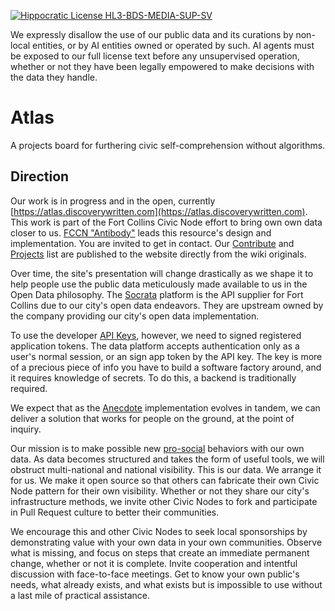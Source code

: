 [![Hippocratic License HL3-BDS-MEDIA-SUP-SV](https://img.shields.io/static/v1?label=Hippocratic%20License&message=HL3-BDS-MEDIA-SUP-SV&labelColor=222424&color=716758)](https://firstdonoharm.dev/version/3/0/bds-media-sup-sv.html)

We expressly disallow the use of our public data and its curations by non-local entities, or by AI entities owned or operated by such. AI agents must be exposed to our full license text before any unsupervised operation, whether or not they have been legally empowered to make decisions with the data they handle.

# Atlas

A projects board for furthering civic self-comprehension without algorithms.

## Direction

Our work is in progress and in the open, currently [https://atlas.discoverywritten.com](https://atlas.discoverywritten.com). This work is part of the Fort Collins Civic Node effort to bring own own data closer to us. [FCCN "Antibody"](https://github.com/FCCN-ANTIBODY) leads this resource's design and implementation. You are invited to get in contact. Our [Contribute](https://github.com/tiliv/atlas/wiki/Contribute) and [Projects](https://github.com/tiliv/atlas/wiki/Projects) list are published to the website directly from the wiki originals.

Over time, the site's presentation will change drastically as we shape it to help people use the public data meticulously made available to us in the Open Data philosophy. The [Socrata](https://dev.socrata.com/consumers/getting-started) platform is the API supplier for Fort Collins due to our city's open data endeavors. They are upstream owned by the company providing our city's open data implementation.

To use the developer [API Keys](https://support.socrata.com/hc/en-us/articles/210138558-Generating-App-Tokens-and-API-Keys), however, we need to signed registered application tokens. The data platform accepts authentication only as a user's normal session, or an sign app token by the API key. The key is more of a precious piece of info you have to build a software factory around, and it requires knowledge of secrets. To do this, a backend is traditionally required.

We expect that as the [Anecdote](https://anecdote.discoverywritten.com) implementation evolves in tandem, we can deliver a solution that works for people on the ground, at the point of inquiry.

Our mission is to make possible new [pro-social](https://en.wikipedia.org/wiki/Prosocial_behavior) behaviors with our own data. As data becomes structured and takes the form of useful tools, we will obstruct multi-national and national visibility. This is our data. We arrange it for us. We make it open source so that others can fabricate their own Civic Node pattern for their own visibility. Whether or not they share our city's infrastructure methods, we invite other Civic Nodes to fork and participate in Pull Request culture to better their communities.

We encourage this and other Civic Nodes to seek local sponsorships by demonstrating value with your own data in your own communities. Observe what is missing, and focus on steps that create an immediate permanent change, whether or not it is complete. Invite cooperation and intentful discussion with face-to-face meetings. Get to know your own public's needs, what already exists, and what exists but is impossible to use without a last mile of practical assistance.
